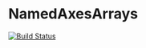 # NamedAxesArrays

[![Build Status](https://travis-ci.org/timholy/NamedAxesArrays.jl.svg?branch=master)](https://travis-ci.org/timholy/NamedAxesArrays.jl)
